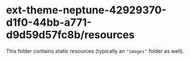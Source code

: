 # ext-theme-neptune-42929370-d1f0-44bb-a771-d9d59d57fc8b/resources

This folder contains static resources (typically an `"images"` folder as well).
